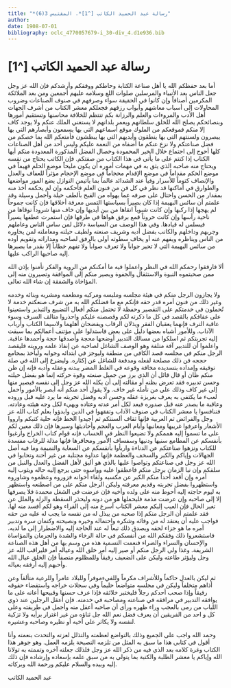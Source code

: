 ```yaml
---
title: "*رسالة عبد الحميد الكاتب [^1]*. المقتبس 3(6)"
author: 
date: 1908-07-01
bibliography: oclc_4770057679-i_30-div_4.d1e936.bib
---
```




#  رسالة  عبد الحميد الكاتب [^1]


 أما بعد حفظكم الله يا أهل صناعة الكتابة وحاطكم ووفقكم وأرشدكم فإن الله عز وجل جعل الناس بعد الأنبياء والمرسلين صلوات اللع وسلامه عليهم أجمعين ومن بعد الملائكة المكرمين أصنافاً وإن كانوا في الحقيقة سواء وصرفهم في صنوف الصناعات وضروب المحاولات إلى أسباب معاشهم وأبواب رزقهم فجعلكم معشر الكتاب من أشرف الجهات أهل الأدب والمروءات والعلم والرزانة بكم تنتظم للخلافة محاسنها وتستقيم أمورها وبنصائحكم يصلح الله للخلق سلطانهم ويعمر بلدانهم لا يستغني الملك عنكم ولا يوجد كاف إلا منكم فموقعكم من الملوك موقع أسماعهم التي بها يسمعون وأبصارهم التي بها يبصرون ولسنتهم التي بها ينطقون وأيديهم التي بها يبطشون فأمتعكم الله بما خصكم من فضل صناعتكم ولا نزع عنكم ما أضفاه من النعمة عليكم وليس  أحد  من أهل الصناعات كلها أحوج إلى اجتماع خلال الخير المحمودة وخصال الفضل المذكورة المعدودة منكم أيها الكتاب إذا كنتم على ما يأتي في هذا الكتاب من صفتكم. فإن الكاتب يحتاج من نفسه ويحتاج منه صاحبه الذي يثق به في مهمات أموره أن يكون مليحاً موضع الحلم فهيماً في موضع الحكم مقداماً في موضع الإقدام محجاماًُ في موضع الإحجام مؤثراً للعفاف والعدل والإنصاف كتوماً للأسرار وفياً عند الشدائد عالماً بما يأتيمن النوازل يضع المور مواضعها والطوارق في أماكنها قد نظر في كل فن من فنون العلم فأحكمه وإن لم يحكمه أخذ منه بمقدار من الحسن واحتال على صرفه عما يهواه من القبح بألطف حيلة وأجمل وسيلة وقد علمتم أن سائس البهيمة إذا كان بصيراً بسياستها التمس معرفة أخلاقها فإن كانت جموحاً لم يهجها إذا ركبها وإن كانت شبوباً اتقاها من بين أيديها وإن خاف منها شروداً توقاها من ناحية رأسها وإن كانت حروناً قمع برفق هواها في طرقها فإن استمرت عطفها يسيراً فيسلس له قيادها. وفي هذا الوصف من السياسة دلائل لمن ساس الناس وعاملهم وجربهم وداخلهم والكاتب بفضل أدبه وشريف صنعته ولطيف حيلته ومعاملته لمن يحاوره   من الناس ويناظره ويفهم عنه أو يخاف سطوته أولى بالرفق لصاحبه ومداراته وتقويم أوده من سائس البهيمة التي لا تحير جواباً ولا تعرف صواباً ولا تفهم خطاباً إلا بقدر ما يصيرها إليه صاحبها الراكب عليها. 

 ألا فارفقوا رحمكم الله في النظر واعملوا فيه ما أمكنكم من الروية والفكر تأمنوا بإذن الله ممن صحبتموه النبوة والاستثقال والجفوة ويصير منكم إلى الموافقة وتصيرون منه إلى   المؤاخاة والشفقة إن شاء الله تعالى. 

 ولا يجازون الرجل منكم في هيئة مجلسه وملبسه ومركبه ومطعمه ومشربه وبنائه وخدمه وغير ذلك من فنون أمره قدر حقه فإنكم مع ما فضلكم الله به من شرف صنعكتم خدمة لا تُحملون في خدمتكم على التقصير وحفظة لا تحتمل منكم أفعال التضييع والتبذير واستعينوا على عفافكم بالقصد في كل ما ذكرته لكم وقصصنه عليكم واحذروا متالف السرف وسوء عاقبة الترف فإنهما يعقبان الفقر ويذلان الرقاب ويفضحان أهلهما ولاسيما الكتاب وأرباب الآداب. وللأمور أشباه بعضها دليل على بعض فاستدلوا على مؤتنف أعمالكم بما سبقت إليه تجربتكم ثم اسلكوا من مسالك التدبير أوضحها محجة وأصدقها حجة وأحمدها عاقبة.   واعلموا أن للتدبير آفة متلفة وهو الوصف الشاغل لصاحبه عن إنفاذ علمه ورويته فليقصد الرجل منكم في مجلسه قصد الكافي من منطقة وليوجز في ابتدائه وجوابه وليأخذ بمجامع حججه فن ذلك مصلحة لفعله ومدفعة للشاغل عن إكثاره. وليضرع إلى الله في صلة توفيقه وإمداده بتسديده مخافة وقوعه في الغلط المضر ببدنه وعقله وأدبه فإنه إن ظن منكم ظان أو قال قائل أن الذي برز من جميل صنعته وقوة حركته إنما هو بفضل حيلته وحسن تدبيره فقد تعرض بظنه أو مقالته إلى أن يكله الله عز وجل إلى نفسه فيصير منها إلى غير كاف وذلك على من تأمله غير خاف. ولا يقول  أحد  منكم أنه أبصر بالأمور وأحمل لعبء ما يكتفي به يعرف بغريزة عقله وحسن أدبه وفضل تجربته ما يرد عليه قبل وروده وعاقبة ما يصدر عنه قبل صدوره فيعد لكل أمر عدته وعتاده ويهيء لكل وجه هيئته وعادته.   فتنافسوا يا معشر الكتاب في صنوف الآداب وتفقهوا في الدين وابدؤوا بعلم كتاب الله عز وجل والفرائض ثم العربية فإنها ثقاف ألسنتكم ثم أجيدوا الخط فإنه حلية كتبكم وارووا الأشعار واعرفوا غريبها ومعانيها وأيام العرب والعجم وأحاديثها وسيرها فإن ذلك معين لكم على ما تسموا إليه هممكم ولا تضيعوا النظر في الحساب فإنه قوام كتاب الخراج وارغبوا بأنفسكم عن المطامع سنيها ودنيها وسفساف الأمور ومحاقرها فإنها مذلة للرقاب مفسدة للكتاب   ونزهوا صناعتكم عن الدناءة واربأوا بأنفسكم عن السعاية والنميمة وما فيه أصل الجهالات وإياكم والكبر والسخف والعظمة فإنها عداوة مجتلبة من غير أحنة وتحابوا في الله عز وجل في صناعتكم وتواصوا عليها بالذي هو أليق لأهل الفضل والعدل والنبل من   سلفكم وإن نبا الزمان برجل منكم فاعطفوا عليه وواسوه حتى يرجع إليه حاله ويثوب إليه أمره وإن أقعد أحداً منكم الكبر عن مكسبه ولقاء أخوانه فزوروه وعظموه وشاوروه واستظهروا بفضل تجربته وقديم معرفته وليكن الرجل منكم على من اصطنعه واستظهر به ليوم حاجته إليه أحوط منه على ولده وأخيه فإن عرضت في الشغل محمدة فلا يصرفها إلا إلى صاحبه وإن عرضت مذمة فليحملها هو من دونه وليحذر السقطة والزلة والملل عن تغير الحال فإن العيب إليكم معشر الكتاب أسرع منه إلى القراء وهو لكم أفسد منه لها. فقد علمتم أن الرجل منكم إذا صحبه من يبذل له من نفسه ما يجب له عليه من حقه فواجب عليه أن يعتقد له من وفائه وشكره واحتماله وخيره ونصيحته وكتمان سره وتدبير أمره ما هو جزاء لحقه ويصدق ذلك تبعاً له عند الحاجة إليه والاضطرار إلى ما لديه. فاستشعروا ذلك وفقكم الله من أنفسكم في حالة الرخاء والشدة والحرمان والمؤاساة والإحسان والسراء والضراء فنعمت التسمية هذه من وسم بها من أهل هذه الصناعة الشريفة. وغذا ولي الرجل منكم أو صير إليه أمر خلق الله وعياله أمر فليراقب الله عز وجل وليؤثر طاعته وليكن على الضعيف رفيقاً وللمظلوم منصفاً فإن الخلق عيال الله وأحبهم إليه أرفقه بعياله. 

 ثم ليكن بالعدل حاكماً وللأشراف مكرماً وللفيءموفراً وللبلاد عامراً وللرعية متألفاً وعن أذاهم متخلفاً وليكن في مجلسه متواضعاً حليماً وفي سجلات خراجه واستقضاء حقوقه رفيقاً وإذا صحب أحدكم رجلاً فليختبر خلائقه فإذا عرف حسنها وقبيحها أعانه على ما يوافقه التدبير في مرافقه في صناعته ومصاحبه في خدمته. فإن أعقل الرجلين عند ذوي اللباب من رمى بالعجب وراء ظهره ورأى أن صاحبه أعقل منه وأجمل في طريقته وعلى كل و  احد  من الفريقين أن يعرف فضل نعم الله جل ثناؤه من غير اغترار برأيه ولا تزكية لنفسه ولا يكاثر على أخيه أو نظيره وصاحبه وعشيره. 

 وحمد الله واجب على الجميع وذلك بالتواضع لعظمته والتذلل لعزته والتحدث بنعمته وأنا أقول في كتابي هذا ما سبق به المثل من تلزمه النصيحة يلزمه العمل. وهو جوهر هذا الكتاب   وغرة كلامه بعد الذي فيه من ذكر الله عز وجل فلذلك جعلته آخره وتممته به تولانا الله وإياكم يا معشر الطلبة والكتبة بما يتولى به من سبق علمه بإسعاده وإرشاده فإن ذلك إليه وبيده والسلام عليكم ورحمة الله وبركاته. 

 عبد الحميد الكاتب 
